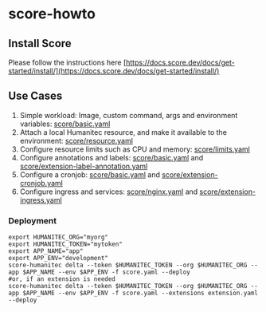 # score-howto

## Install Score
Please follow the instructions here [https://docs.score.dev/docs/get-started/install/](https://docs.score.dev/docs/get-started/install/)

## Use Cases
1. Simple workload: Image, custom command, args and environment variables: [score/basic.yaml](score/basic.yaml)
1. Attach a local Humanitec resource, and make it available to the environment: [score/resource.yaml](score/resource.yaml)
1. Configure resource limits such as CPU and memory: [score/limits.yaml](score/limits.yaml)
1. Configure annotations and labels: [score/basic.yaml](score/basic.yaml) and [score/extension-label-annotation.yaml](score/extension-label-annotation.yaml)
1. Configure a cronjob: [score/basic.yaml](score/basic.yaml) and [score/extension-cronjob.yaml](score/extension-cronjob.yaml)
1. Configure ingress and services: [score/nginx.yaml](score/nginx.yaml) and [score/extension-ingress.yaml](score/extension-ingress.yaml)

### Deployment
```
export HUMANITEC_ORG="myorg"
export HUMANITEC_TOKEN="mytoken"
export APP_NAME="app"
export APP_ENV="development"
score-humanitec delta --token $HUMANITEC_TOKEN --org $HUMANITEC_ORG --app $APP_NAME --env $APP_ENV -f score.yaml --deploy
#or, if an extension is needed
score-humanitec delta --token $HUMANITEC_TOKEN --org $HUMANITEC_ORG --app $APP_NAME --env $APP_ENV -f score.yaml --extensions extension.yaml --deploy
```
